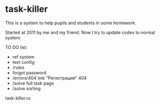 task-killer
===========

This is a system to help pupils and students in some homework.

Started at 2011 by me and my friend. Now I try to update codes to normal system.

TO DO list:
- ref system
- text config
- /rules
- forgot password
- /errors/404 link "Регистрация" 404
- /solve full task page
- /solve sorting


task-killer.ru
